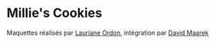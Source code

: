 # Millie's Cookies

Maquettes réalisés par [Lauriane Ordon](#), intégration par [David Maarek](http://www.davidmaarek.fr)
